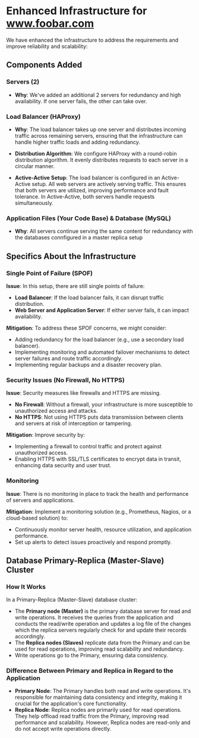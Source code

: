 # Enhanced Infrastructure for www.foobar.com
 We have enhanced the infrastructure to address the requirements and improve reliability and scalability:

## Components Added

### Servers (2)

- **Why**: We've added an additional 2 servers for redundancy and high availability. If one server fails, the other can take over.

### Load Balancer (HAProxy)

- **Why**: The load balancer takes up one server and distributes incoming traffic across remaining servers, ensuring that the infrastructure can handle higher traffic loads and adding redundancy.

- **Distribution Algorithm**: We configure HAProxy with a round-robin distribution algorithm. It evenly distributes requests to each server in a circular manner.

- **Active-Active Setup**: The load balancer is configured in an Active-Active setup. All web servers are actively serving traffic. This ensures that both servers are utilized, improving performance and fault tolerance. In Active-Active, both servers handle requests simultaneously.

### Application Files (Your Code Base) & Database (MySQL)

- **Why**:  All servers continue serving the same content for redundancy with the databases connfigured in a master replica setup

## Specifics About the Infrastructure

### Single Point of Failure (SPOF)

**Issue**: In this setup, there are still single points of failure:
- **Load Balancer**: If the load balancer fails, it can disrupt traffic distribution.
- **Web Server and Application Server**: If either server fails, it can impact availability.

**Mitigation**: To address these SPOF concerns, we might consider:
- Adding redundancy for the load balancer (e.g., use a secondary load balancer).
- Implementing monitoring and automated failover mechanisms to detect server failures and route traffic accordingly.
- Implementing regular backups and a disaster recovery plan.

### Security Issues (No Firewall, No HTTPS)

**Issue**: Security measures like firewalls and HTTPS are missing.
- **No Firewall**: Without a firewall, your infrastructure is more susceptible to unauthorized access and attacks.
- **No HTTPS**: Not using HTTPS puts data transmission between clients and servers at risk of interception or tampering.

**Mitigation**: Improve security by:
- Implementing a firewall to control traffic and protect against unauthorized access.
- Enabling HTTPS with SSL/TLS certificates to encrypt data in transit, enhancing data security and user trust.

### Monitoring

**Issue**: There is no monitoring in place to track the health and performance of servers and applications.

**Mitigation**: Implement a monitoring solution (e.g., Prometheus, Nagios, or a cloud-based solution) to:
- Continuously monitor server health, resource utilization, and application performance.
- Set up alerts to detect issues proactively and respond promptly.

## Database Primary-Replica (Master-Slave) Cluster

### How It Works

In a Primary-Replica (Master-Slave) database cluster:
- The **Primary node (Master)** is the primary database server for read and write operations. It receives the queries from the application and conducts the read/write operation and updates a log file of
    the changes which the replica servers regularly check for and update their records accordingly.
- The **Replica nodes (Slaves)** replicate data from the Primary and can be used for read operations, improving read scalability and redundancy.
- Write operations go to the Primary, ensuring data consistency.

### Difference Between Primary and Replica in Regard to the Application

- **Primary Node**: The Primary handles both read and write operations. It's responsible for maintaining data consistency and integrity, making it crucial for the application's core functionality.
- **Replica Node**: Replica nodes are primarily used for read operations. They help offload read traffic from the Primary, improving read performance and scalability. However, Replica nodes are read-only and do not accept write operations directly.
